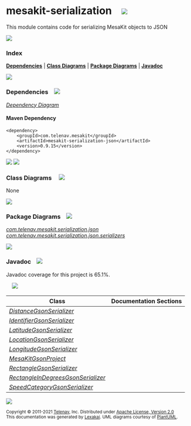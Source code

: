 [//]: # (start-user-text)



[//]: # (end-user-text)

# mesakit-serialization &nbsp;&nbsp; <img src="https://telenav.github.io/telenav-assets/images/images/icons/bits-32.png" srcset="https://telenav.github.io/telenav-assets/images/images/icons/bits-32-2x.png 2x"/>

This module contains code for serializing MesaKit objects to JSON

<img src="https://telenav.github.io/telenav-assets/images/separators/horizontal-line-512.png" srcset="https://telenav.github.io/telenav-assets/images/separators/horizontal-line-512-2x.png 2x"/>

### Index



[**Dependencies**](#dependencies) | [**Class Diagrams**](#class-diagrams) | [**Package Diagrams**](#package-diagrams) | [**Javadoc**](#javadoc)

<img src="https://telenav.github.io/telenav-assets/images/separators/horizontal-line-512.png" srcset="https://telenav.github.io/telenav-assets/images/separators/horizontal-line-512-2x.png 2x"/>

### Dependencies <a name="dependencies"></a> &nbsp;&nbsp; <img src="https://telenav.github.io/telenav-assets/images/icons/dependencies-32.png" srcset="https://telenav.github.io/telenav-assets/images/icons/dependencies-32-2x.png 2x"/>

[*Dependency Diagram*](https://www.mesakit.org/0.9.15/lexakai/mesakit-extensions/mesakit-serialization/json/documentation/diagrams/dependencies.svg)

#### Maven Dependency

    <dependency>
        <groupId>com.telenav.mesakit</groupId>
        <artifactId>mesakit-serialization-json</artifactId>
        <version>0.9.15</version>
    </dependency>

<img src="https://telenav.github.io/telenav-assets/images/separators/horizontal-line-128.png" srcset="https://telenav.github.io/telenav-assets/images/separators/horizontal-line-128-2x.png 2x"/>

[//]: # (start-user-text)



[//]: # (end-user-text)

<img src="https://telenav.github.io/telenav-assets/images/separators/horizontal-line-128.png" srcset="https://telenav.github.io/telenav-assets/images/separators/horizontal-line-128-2x.png 2x"/>

### Class Diagrams <a name="class-diagrams"></a> &nbsp; &nbsp; <img src="https://telenav.github.io/telenav-assets/images/icons/diagram-40.png" srcset="https://telenav.github.io/telenav-assets/images/icons/diagram-40-2x.png 2x"/>

None

<img src="https://telenav.github.io/telenav-assets/images/separators/horizontal-line-128.png" srcset="https://telenav.github.io/telenav-assets/images/separators/horizontal-line-128-2x.png 2x"/>

### Package Diagrams <a name="package-diagrams"></a> &nbsp;&nbsp; <img src="https://telenav.github.io/telenav-assets/images/icons/box-24.png" srcset="https://telenav.github.io/telenav-assets/images/icons/box-24-2x.png 2x"/>

[*com.telenav.mesakit.serialization.json*](https://www.mesakit.org/0.9.15/lexakai/mesakit-extensions/mesakit-serialization/json/documentation/diagrams/com.telenav.mesakit.serialization.json.svg)  
[*com.telenav.mesakit.serialization.json.serializers*](https://www.mesakit.org/0.9.15/lexakai/mesakit-extensions/mesakit-serialization/json/documentation/diagrams/com.telenav.mesakit.serialization.json.serializers.svg)

<img src="https://telenav.github.io/telenav-assets/images/separators/horizontal-line-128.png" srcset="https://telenav.github.io/telenav-assets/images/separators/horizontal-line-128-2x.png 2x"/>

### Javadoc <a name="javadoc"></a> &nbsp;&nbsp; <img src="https://telenav.github.io/telenav-assets/images/icons/books-24.png" srcset="https://telenav.github.io/telenav-assets/images/icons/books-24-2x.png 2x"/>

Javadoc coverage for this project is 65.1%.  
  
&nbsp; &nbsp; <img src="https://telenav.github.io/telenav-assets/images/meters/meter-70-96.png" srcset="https://telenav.github.io/telenav-assets/images/meters/meter-70-96-2x.png 2x"/>




| Class | Documentation Sections |
|---|---|
| [*DistanceGsonSerializer*](https://www.mesakit.org/0.9.15/javadoc/mesakit-extensions/mesakit.serialization.json//////////////////////////////////////////////////////////////////////////.html) |  |  
| [*IdentifierGsonSerializer*](https://www.mesakit.org/0.9.15/javadoc/mesakit-extensions/mesakit.serialization.json////////////////////////////////////////////////////////////////////////////.html) |  |  
| [*LatitudeGsonSerializer*](https://www.mesakit.org/0.9.15/javadoc/mesakit-extensions/mesakit.serialization.json//////////////////////////////////////////////////////////////////////////.html) |  |  
| [*LocationGsonSerializer*](https://www.mesakit.org/0.9.15/javadoc/mesakit-extensions/mesakit.serialization.json//////////////////////////////////////////////////////////////////////////.html) |  |  
| [*LongitudeGsonSerializer*](https://www.mesakit.org/0.9.15/javadoc/mesakit-extensions/mesakit.serialization.json///////////////////////////////////////////////////////////////////////////.html) |  |  
| [*MesaKitGsonProject*](https://www.mesakit.org/0.9.15/javadoc/mesakit-extensions/mesakit.serialization.json//////////////////////////////////////////////////////////.html) |  |  
| [*RectangleGsonSerializer*](https://www.mesakit.org/0.9.15/javadoc/mesakit-extensions/mesakit.serialization.json///////////////////////////////////////////////////////////////////////////.html) |  |  
| [*RectangleInDegreesGsonSerializer*](https://www.mesakit.org/0.9.15/javadoc/mesakit-extensions/mesakit.serialization.json////////////////////////////////////////////////////////////////////////////////////.html) |  |  
| [*SpeedCategoryGsonSerializer*](https://www.mesakit.org/0.9.15/javadoc/mesakit-extensions/mesakit.serialization.json///////////////////////////////////////////////////////////////////////////////.html) |  |  

[//]: # (start-user-text)



[//]: # (end-user-text)

<img src="https://telenav.github.io/telenav-assets/images/separators/horizontal-line-512.png" srcset="https://telenav.github.io/telenav-assets/images/separators/horizontal-line-512-2x.png 2x"/>

<sub>Copyright &#169; 2011-2021 [Telenav](https://telenav.com), Inc. Distributed under [Apache License, Version 2.0](LICENSE)</sub>  
<sub>This documentation was generated by [Lexakai](https://lexakai.org). UML diagrams courtesy of [PlantUML](https://plantuml.com).</sub>
